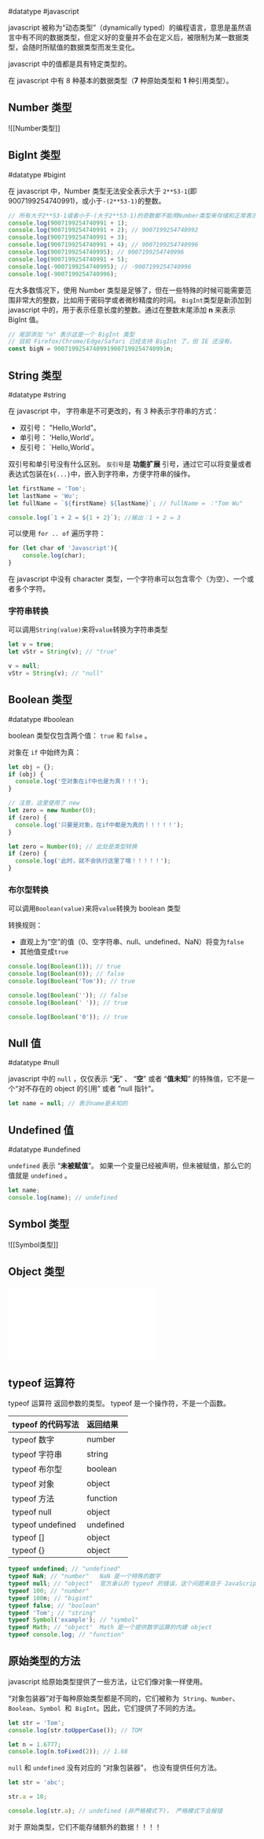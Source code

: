 #datatype #javascript

javascript 被称为“动态类型”（dynamically typed）的编程语言，意思是虽然语言中有不同的数据类型，但定义好的变量并不会在定义后，被限制为某一数据类型，会随时所赋值的数据类型而发生变化。

javascript 中的值都是具有特定类型的。

在 javascript 中有 8 种基本的数据类型（**7** 种原始类型和 **1** 种引用类型）。

## Number 类型

![[Number类型]]

## BigInt 类型

#datatype #bigint

在 javascript 中，Number 类型无法安全表示大于 `2**53-1`(即 9007199254740991)，或小于`-(2**53-1)`的整数。

```js {.line-numbers}
// 所有大于2**53-1或者小于-(大于2**53-1)的奇数都不能用Number类型来存储和正常表示
console.log(9007199254740991 + 1);
console.log(9007199254740991 + 2); // 9007199254740992
console.log(9007199254740991 + 3);
console.log(9007199254740991 + 4); // 9007199254740996
console.log(9007199254740995); // 9007199254740996
console.log(9007199254740991 + 5);
console.log(-9007199254740995); // -9007199254740996
console.log(-9007199254740996);
```

在大多数情况下，使用 Number 类型是足够了，但在一些特殊的时候可能需要范围非常大的整数，比如用于密码学或者微秒精度的时间。
`BigInt`类型是新添加到 javascript 中的，用于表示任意长度的整数。通过在整数末尾添加 **n** 来表示 BigInt 值。

```js {.line-numbers}
// 尾部添加 "n" 表示这是一个 BigInt 类型
// 目前 Firefox/Chrome/Edge/Safari 已经支持 BigInt 了，但 IE 还没有。
const bigN = 90071992547409919007199254740991n;
```

## String 类型

#datatype #string

在 javascript 中， 字符串是不可更改的，有 3 种表示字符串的方式：

- 双引号： "Hello,World"。
- 单引号： 'Hello,World'。
- 反引号： \`Hello,World\`。

双引号和单引号没有什么区别。 `反引号`是 **功能扩展** 引号，通过它可以将变量或者表达式包装在`${...}`中，嵌入到字符串，方便字符串的操作。

```js {.line-numbers}
let firstName = 'Tom';
let lastName = 'Wu';
let fullName = `${firstName} ${lastName}`; // fullName = ："Tom Wu"

console.log(`1 + 2 = ${1 + 2}`); //输出：1 + 2 = 3
```

可以使用 `for .. of` 遍历字符：

```js {.line-numbers}
for (let char of 'Javascript'){
	console.log(char);
}
```

在 javascript 中没有 character 类型，一个字符串可以包含零个（为空）、一个或者多个字符。

### 字符串转换

可以调用`String(value)`来将`value`转换为字符串类型

```js {.line-numbers}
let v = true;
let vStr = String(v); // "true"

v = null;
vStr = String(v); // "null"
```

 

## Boolean 类型

#datatype #boolean

boolean 类型仅包含两个值： `true` 和 `false` 。

对象在 `if` 中始终为真：

```js {.line-numbers}
let obj = {};
if (obj) {
  console.log('空对象在if中也是为真！！！');
}

// 注意，这里使用了 new
let zero = new Number(0);
if (zero) {
  console.log('只要是对象，在if中都是为真的！！！！！');
}

let zero = Number(0); // 此处是类型转换
if (zero) {
  console.log('此时，就不会执行这里了哦！！！！！');
}
```

### 布尔型转换

可以调用`Boolean(value)`来将`value`转换为 boolean 类型

转换规则：

- 直观上为“空”的值（0、空字符串、null、undefined、NaN）将变为`false`
- 其他值变成`true`

```js {.line-numbers}
console.log(Boolean(1)); // true
console.log(Boolean(0)); // false
console.log(Boolean('Tom')); // true

console.log(Boolean('')); // false
console.log(Boolean(' ')); // true

console.log(Boolean('0')); // true
```


## Null 值

#datatype #null

javascript 中的 `null` ，仅仅表示 “**无**” 、 “**空**” 或者 “**值未知**” 的特殊值，它不是一个“对不存在的 object 的引用” 或者 ”null 指针”。

```js {.line-numbers}
let name = null; // 表示name是未知的
```

## Undefined 值

#datatype #undefined

`undefined` 表示 “**未被赋值**”。
如果一个变量已经被声明，但未被赋值，那么它的值就是 `undefined` 。

```js {.line-numbers}
let name;
console.log(name); // undefined
```

## Symbol 类型

![[Symbol类型]]

## Object 类型

![Object类型](./Object类型.md)

## typeof 运算符

typeof 运算符 返回参数的类型。 typeof 是一个操作符，不是一个函数。

| typeof 的代码写法 | 返回结果  |
| :---------------- | :-------- |
| typeof 数字       | number    |
| typeof 字符串     | string    |
| typeof 布尔型     | boolean   |
| typeof 对象       | object    |
| typeof 方法       | function  |
| typeof null       | object    |
| typeof undefined  | undefined |
| typeof []         | object    |
| typeof {}         | object    |

```js {.line-numbers}
typeof undefined; // "undefined"
typeof NaN; // "number"   NaN 是一个特殊的数字
typeof null; // "object"  官方承认的 typeof 的错误，这个问题来自于 JavaScript 语言的早期阶段，并为了兼容性而保留了下来。null 绝对不是一个 object。null 有自己的类型，它是一个特殊值。typeof 的行为在这里是错误的。
typeof 100; // "number"
typeof 100n; // "bigint"
typeof false; // "boolean"
typeof 'Tom'; // "string"
typeof Symbol('example'); // "symbol"
typeof Math; // "object"  Math 是一个提供数学运算的内建 object
typeof console.log; // "function"
```


## 原始类型的方法

javascript 给原始类型提供了一些方法，让它们像对象一样使用。

“对象包装器”对于每种原始类型都是不同的，它们被称为  `String`、`Number`、`Boolean`、`Symbol`  和  `BigInt`。因此，它们提供了不同的方法。

```js {.line-numbers}
let str = 'Tom';
console.log(str.toUpperCase()); // TOM

let n = 1.6777;
console.log(n.toFixed(2)); // 1.68
```

`null` 和 `undefined` 没有对应的 “对象包装器”， 也没有提供任何方法。

```js {.line-numbers}
let str = 'abc';

str.a = 10;

console.log(str.a); // undefined (非严格模式下)， 严格模式下会报错
```

对于 原始类型，它们不能存储额外的数据！！！！
